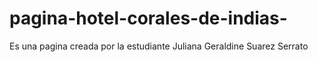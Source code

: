 # pagina-hotel-corales-de-indias-
Es una pagina creada por la estudiante Juliana Geraldine Suarez Serrato
